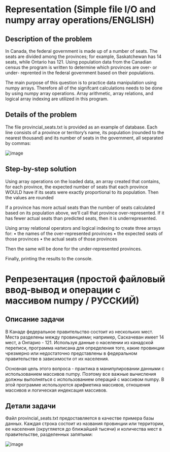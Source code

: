 # Representation (Simple file I/O and numpy array operations/ENGLISH)
## Description of the problem

In Canada, the federal government is made up of a number of seats. The seats are divided among the provinces; for example, Saskatchewan has 14 seats, while Ontario has 121. Using population data from the Canadian census the program is written to determine which provinces are over- or under- reprented in the federal government based on their populations.

The main purpose of this question is to practice data manipulation using numpy arrays. Therefore all of the signifcant calculations needs to be done by using numpy array operations. Array arithmetic, array relations, and logical array indexing are utilized in this program.

## Details of the problem
The file provincial_seats.txt is provided as an example of database. Each line consists of a province or territory’s name, its population (rounded to the nearest thousand) and
its number of seats in the government, all separated by commas:

![image](https://user-images.githubusercontent.com/86201781/126115182-6265ce09-018e-4323-87f1-1dd5470fd640.png)


## Step-by-step solution

Using array operations on the loaded data, an array created that contains, for each province, the expected number of seats that each province WOULD have if its seats were exactly proportional to its population. Then the values are rounded

If a province has more actual seats than the number of seats calculated based on its population above, we’ll call that province over-represented. If it has fewer actual seats than predicted seats, then it is underrepresented.

Using array relational operators and logical indexing to create three arrays for:
• the names of the over-represented provinces
• the expected seats of those provinces
• the actual seats of those provinces

Then the same will be done for the under-represented provinces.

Finally, printing the results to the console. 

# Репрезентация (простой файловый ввод-вывод и операции с массивом numpy / РУССКИЙ)

## Описание задачи

В Канаде федеральное правительство состоит из нескольких мест. Места разделены между провинциями; например, Саскачеван имеет 14 мест, а Онтарио - 121. Используя данные о населении из канадской переписи, программа написана для определения того, какие провинции чрезмерно или недостаточно представлены в федеральном правительстве в зависимости от их населения.

Основная цель этого вопроса - практика в манипулировании данными с использованием массивов numpy. Поэтому все важные вычисления должны выполняться с использованием операций с массивом numpy. В этой программе используются арифметика массивов, отношения массивов и логическая индексация массивов.

## Детали задачи

Файл provincial_seats.txt предоставляется в качестве примера базы данных. Каждая строка состоит из названия провинции или территории, ее населения (округляется до ближайшей тысячи) и количества мест в правительстве, разделенных запятыми:

![image](https://user-images.githubusercontent.com/86201781/126115182-6265ce09-018e-4323-87f1-1dd5470fd640.png)



